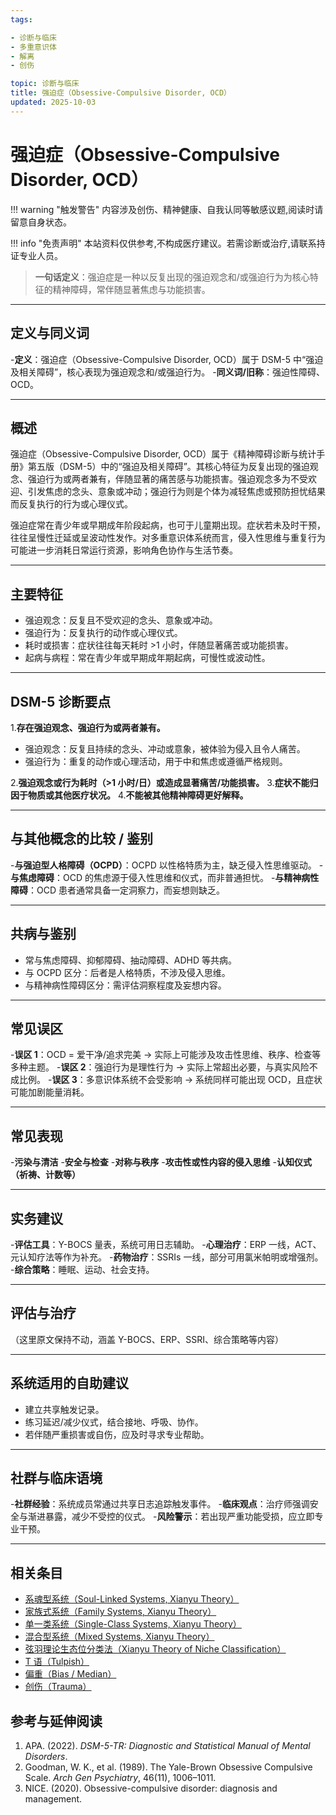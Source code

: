 ```yaml
---
tags:

- 诊断与临床
- 多重意识体
- 解离
- 创伤

topic: 诊断与临床
title: 强迫症（Obsessive-Compulsive Disorder, OCD）
updated: 2025-10-03
---
```


# 强迫症（Obsessive-Compulsive Disorder, OCD）

!!! warning "触发警告"
    内容涉及创伤、精神健康、自我认同等敏感议题,阅读时请留意自身状态。

!!! info "免责声明"
    本站资料仅供参考,不构成医疗建议。若需诊断或治疗,请联系持证专业人员。

>**一句话定义**：强迫症是一种以反复出现的强迫观念和/或强迫行为为核心特征的精神障碍，常伴随显著焦虑与功能损害。

---

## 定义与同义词

-**定义**：强迫症（Obsessive-Compulsive Disorder, OCD）属于 DSM-5 中“强迫及相关障碍”，核心表现为强迫观念和/或强迫行为。
-**同义词/旧称**：强迫性障碍、OCD。

---

## 概述

强迫症（Obsessive-Compulsive Disorder, OCD）属于《精神障碍诊断与统计手册》第五版（DSM-5）中的“强迫及相关障碍”。其核心特征为反复出现的强迫观念、强迫行为或两者兼有，伴随显著的痛苦感与功能损害。强迫观念多为不受欢迎、引发焦虑的念头、意象或冲动；强迫行为则是个体为减轻焦虑或预防担忧结果而反复执行的行为或心理仪式。

强迫症常在青少年或早期成年阶段起病，也可于儿童期出现。症状若未及时干预，往往呈慢性迁延或呈波动性发作。对多重意识体系统而言，侵入性思维与重复行为可能进一步消耗日常运行资源，影响角色协作与生活节奏。

---

## 主要特征

- 强迫观念：反复且不受欢迎的念头、意象或冲动。
- 强迫行为：反复执行的动作或心理仪式。
- 耗时或损害：症状往往每天耗时 >1 小时，伴随显著痛苦或功能损害。
- 起病与病程：常在青少年或早期成年期起病，可慢性或波动性。

---

## DSM-5 诊断要点

1.**存在强迫观念、强迫行为或两者兼有。**

   - 强迫观念：反复且持续的念头、冲动或意象，被体验为侵入且令人痛苦。
   - 强迫行为：重复的动作或心理活动，用于中和焦虑或遵循严格规则。

2.**强迫观念或行为耗时（>1 小时/日）或造成显著痛苦/功能损害。**
3.**症状不能归因于物质或其他医疗状况。**
4.**不能被其他精神障碍更好解释。**

---

## 与其他概念的比较 / 鉴别

-**与强迫型人格障碍（OCPD）**：OCPD 以性格特质为主，缺乏侵入性思维驱动。
-**与焦虑障碍**：OCD 的焦虑源于侵入性思维和仪式，而非普通担忧。
-**与精神病性障碍**：OCD 患者通常具备一定洞察力，而妄想则缺乏。

---

## 共病与鉴别

- 常与焦虑障碍、抑郁障碍、抽动障碍、ADHD 等共病。
- 与 OCPD 区分：后者是人格特质，不涉及侵入思维。
- 与精神病性障碍区分：需评估洞察程度及妄想内容。

---

## 常见误区

-**误区 1**：OCD = 爱干净/追求完美 → 实际上可能涉及攻击性思维、秩序、检查等多种主题。
-**误区 2**：强迫行为是理性行为 → 实际上常超出必要，与真实风险不成比例。
-**误区 3**：多意识体系统不会受影响 → 系统同样可能出现 OCD，且症状可能加剧能量消耗。

---

## 常见表现

-**污染与清洁**
-**安全与检查**
-**对称与秩序**
-**攻击性或性内容的侵入思维**
-**认知仪式（祈祷、计数等）**

---

## 实务建议

-**评估工具**：Y-BOCS 量表，系统可用日志辅助。
-**心理治疗**：ERP 一线，ACT、元认知疗法等作为补充。
-**药物治疗**：SSRIs 一线，部分可用氯米帕明或增强剂。
-**综合策略**：睡眠、运动、社会支持。

---

## 评估与治疗

（这里原文保持不动，涵盖 Y-BOCS、ERP、SSRI、综合策略等内容）

---

## 系统适用的自助建议

- 建立共享触发记录。
- 练习延迟/减少仪式，结合接地、呼吸、协作。
- 若伴随严重损害或自伤，应及时寻求专业帮助。

---

## 社群与临床语境

-**社群经验**：系统成员常通过共享日志追踪触发事件。
-**临床观点**：治疗师强调安全与渐进暴露，减少不受控的仪式。
-**风险警示**：若出现严重功能受损，应立即专业干预。

---

## 相关条目

- [系魂型系统（Soul-Linked Systems, Xianyu Theory）](Soul-Linked-Systems-Xianyu.md)
- [家族式系统（Family Systems, Xianyu Theory）](Family-Systems-Xianyu.md)
- [单一类系统（Single-Class Systems, Xianyu Theory）](Single-Class-Systems-Xianyu.md)
- [混合型系统（Mixed Systems, Xianyu Theory）](Mixed-Systems-Xianyu.md)
- [弦羽理论生态位分类法（Xianyu Theory of Niche Classification）](Xianyu-Theory-Niche-Classification.md)
- [T 语（Tulpish）](Tulpish.md)
- [偏重（Bias / Median）](Bias.md)
- [创伤（Trauma）](Trauma.md)

## 参考与延伸阅读

1. APA. (2022). _DSM-5-TR: Diagnostic and Statistical Manual of Mental Disorders_.
2. Goodman, W. K., et al. (1989). The Yale-Brown Obsessive Compulsive Scale. _Arch Gen Psychiatry_, 46(11), 1006–1011.
3. NICE. (2020). Obsessive-compulsive disorder: diagnosis and management.
